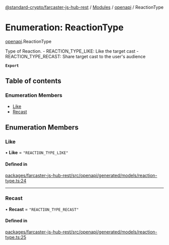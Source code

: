 [@standard-crypto/farcaster-js-hub-rest](../README.md) / [Modules](../modules.md) / [openapi](../modules/openapi.md) / ReactionType

# Enumeration: ReactionType

[openapi](../modules/openapi.md).ReactionType

Type of Reaction. - REACTION_TYPE_LIKE: Like the target cast  - REACTION_TYPE_RECAST: Share target cast to the user\'s audience

**`Export`**

## Table of contents

### Enumeration Members

- [Like](openapi.ReactionType.md#like)
- [Recast](openapi.ReactionType.md#recast)

## Enumeration Members

### Like

• **Like** = ``"REACTION_TYPE_LIKE"``

#### Defined in

[packages/farcaster-js-hub-rest/src/openapi/generated/models/reaction-type.ts:24](https://github.com/standard-crypto/farcaster-js/blob/main/packages/farcaster-js-hub-rest/src/openapi/generated/models/reaction-type.ts#L24)

___

### Recast

• **Recast** = ``"REACTION_TYPE_RECAST"``

#### Defined in

[packages/farcaster-js-hub-rest/src/openapi/generated/models/reaction-type.ts:25](https://github.com/standard-crypto/farcaster-js/blob/main/packages/farcaster-js-hub-rest/src/openapi/generated/models/reaction-type.ts#L25)
